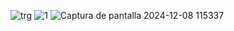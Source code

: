 ![trg](https://github.com/user-attachments/assets/6570e0c6-4b5b-4d84-9105-d3d2b4aa8a36)
![1](https://github.com/user-attachments/assets/0ebb06b5-731d-485d-a413-4ef9d69824ba)
![Captura de pantalla 2024-12-08 115337](https://github.com/user-attachments/assets/3144c54a-5b47-49cb-97a0-4e0bd6308821)
